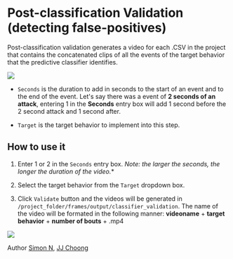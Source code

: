 # Post-classification Validation (detecting false-positives)

Post-classification validation generates a video for each .CSV in the project that contains the concatenated clips of all the events of the target behavior that the predictive classifier identifies.

![](/images/classifiervalidation1.PNG)

- `Seconds` is the duration to add in seconds to the start of an event and to the end of the event. Let's say there was a event of **2 seconds of an attack**, entering 1 in the **Seconds** entry box will add 1 second before the 2 second attack and 1 second after.

- `Target` is the target behavior to implement into this step.

## How to use it

1. Enter 1 or 2 in the `Seconds` entry box. *Note: the larger the seconds, the longer the duration of the video.**

2. Select the target behavior from the `Target` dropdown box.

3. Click `Validate` button and the videos will be generated in `/project_folder/frames/output/classifier_validation`. The name of the video will be formated in the following manner: **videoname** + **target behavior** + **number of bouts** + .mp4

![](/images/classifiervalidation.gif)

Author [Simon N](https://github.com/sronilsson), [JJ Choong](https://github.com/inoejj)
